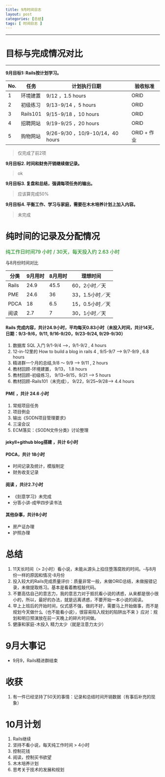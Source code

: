 ```yaml
---
title: 9月时间日志
layout: post
categories: [总结]
tags: [ 时间日志 ]
---
```


--------
# 目标与完成情况对比
--------
**9月目标1: Rails按计划学习。**

No. | 任务 | 计划执行日期 | 验收标准
----|-----|------------|----
1 | 环境建置  | 9/12 ，1.5 hours | ORID
2 | 初级练习  | 9/13-9/14 ，5 hours  | ORID
3 | Rails101 | 9/15-9/18 ，10 hours  | ORID
4 | 招聘网站  | 9/19-9/25 ，20 hours  | ORID
5 | 购物网站  | 9/26-9/30 ，10/9-10/14，40 hours  | ORID + 作业


> 仅完成了前2项

**9月目标2. 时间和财务开销继续做记录。**
> ok

**9月目标3. 复盘和总结，强调每项任务的输出。**
> 应该算完成50%

**9月目标4. 平衡工作、学习与家庭，需要在木木培养计划上加入内容。**
> 未完成


# 纯时间的记录及分配情况

<font size="3" color="green" align="center" >纯工作日时间79 小时 / 30天，每天投入约 2.63 小时</font>

与8月份时间对比

分类         | 9月用时 | 8月用时 | 理想时间
------------|--------|--------|--------------
Rails       | 24.9   | 45.5   | 60，2小时／天
PME         | 24.6   | 36     | 33，1.5小时／天
PDCA        | 18     | 6.5    | 15，0.5小时／天
阅读         | 2.7    | 7      | 30，1小时／天

#### Rails 完成内容，共计24.9小时，平均每天0.83小时（未投入时间，共计14天，日期：9/3-9/6，9/11, 9/16-9/20，9/23-9/24, 9/29-9/30）

1. 数据库 SQL 入门   9/1-9/4 —>，9/1-9/2 , 4 hours
2. 12-in-12里的 How to build a blog in rails 4 , 9/5-9/7 —>  9/7-9/9 , 6.8 hours
3. 精进群一个月的总结,9/8 ～ 9/9 —> 9/11 , 2 hours
4. 教材回顾-环境建置， 9/13， 1.8 hours
5. 教材回顾-初级练习， 9/13~9/15，9/21 --> 5 hours
6. 教材回顾-Rails101（未完成）， 9/22，9/25~9/28--> 4.4 hours

#### PME ，共计 24.6 小时

1. 常规项目任务
2. 项目例会
3. 输出《SODN项目管理要求》
4. 三滚会议
5. ECM落实：《SODN文件分类》讨论整理

#### jekyll+github blog搭建 ，共计 6小时


#### PDCA，共计 18小时

* 时间记录及统计，模版制定
* 财务收支记录


#### 阅读 ，共计2.7小时

* 《刻意学习》未完成
* 分答小讲-成甲四步读书法

#### 其他杂事，共计8小时
* 房产证办理
* 护照办理

# 总结

1. 11天长时间（> 2小时）看小说，未能从源头上掐住堕落腐败的时间。-与8月份一样的原因和情况-8月份
2. 投入较大的Rails完成质量评价：质量非常一般，未做ORID总结，未做报错记录，未做提取练习。基本是看着教程敲代码。
3. 不要高估自己的意志力，我的意志力对于抵抗看小说的诱惑，从来都是很小很小的，所以，最好的办法，就是远离诱惑，不要开始一本小说的阅读。
4. 早上上班后的开始时间，仪式感不强，做的不好，需要马上开始做事，而不是规划今天做什么（也不能看小说），很容易陷入规划的陷阱出不来
》应对：规划和明日预演放在前一天晚上的碎片时间做。
5. 健康和家庭-木投入  精力太少（就是注意力太少）

# 9月大事记
* 9月9，Rails精进群结束

# 收获
1. 有一件已经坚持了50天的事情：记录和总结时间开销数据（有事后补充的现象）

# 10月计划
1. Rails继续
2. 坚持不看小说，每天纯工作时间 > 4小时
3. 控制花钱
4. 阅读，控制买书欲望
5. 木木培养计划
6. 思考关于技术的发展和规划
